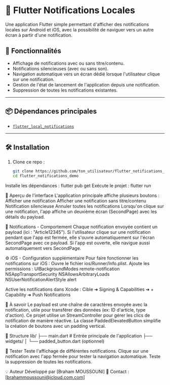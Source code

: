 # 📱 Flutter Notifications Locales
Une application Flutter simple permettant d'afficher des notifications locales sur Android et iOS, avec la possibilité de naviguer vers un autre écran à partir d'une notification.

## 🚀 Fonctionnalités
- Affichage de notifications avec ou sans titre/contenu.
- Notifications silencieuses (avec ou sans son).
- Navigation automatique vers un écran dédié lorsque l'utilisateur clique sur une notification.
- Gestion de l'état de lancement de l'application depuis une notification.
- Suppression de toutes les notifications existantes.

---

## 📦 Dépendances principales

- [`flutter_local_notifications`](https://pub.dev/packages/flutter_local_notifications)

---

## 🛠️ Installation
1. Clone ce repo :
   ```bash
   git clone https://github.com/ton_utilisateur/flutter_notifications_demo.git
   cd flutter_notifications_demo
Installe les dépendances :
flutter pub get
Exécute le projet :
flutter run

📸 Aperçu de l'interface
L'application principale affiche plusieurs boutons :
Afficher une notification
Afficher une notification sans titre/contenu
Notification silencieuse
Annuler toutes les notifications
Lorsqu'on clique sur une notification, l'app affiche un deuxième écran (SecondPage) avec les détails du payload.

🔔 Notifications - Comportement
Chaque notification envoyée contient un payload (ici : "Article12345").
Si l'utilisateur clique sur une notification pendant que l'app est fermée, elle s'ouvre automatiquement sur l'écran SecondPage avec ce payload.
Si l'app est ouverte, elle navigue aussi automatiquement vers SecondPage.

⚙️ iOS - Configuration supplémentaire
Pour faire fonctionner les notifications sur iOS :
Ouvre le fichier ios/Runner/Info.plist.
Ajoute les permissions :
<key>UIBackgroundModes</key>
<array>
<string>remote-notification</string>
</array>
<key>NSAppTransportSecurity</key>
<dict>
<key>NSAllowsArbitraryLoads</key>
<true/>
</dict>
<key>NSUserNotificationAlertStyle</key>
<string>alert</string>

Active les notifications dans Xcode :
Cible ➜ Signing & Capabilities ➜ + Capability ➜ Push Notifications

📌 À savoir
Le payload est une chaîne de caractères envoyée avec la notification, utile pour transférer des données (ex: ID d'article, type d'action).
Ce projet utilise un StreamController pour gérer les clics de notification de manière réactive.
La classe PaddedElevatedButton simplifie la création de boutons avec un padding vertical.

📁 Structure
lib/
├── main.dart            # Entrée principale de l'application
├── widgets/
│   └── padded_button.dart (optionnel)

🧪 Tester
Teste l'affichage de différentes notifications.
Clique sur une notification avec l'app fermée pour tester la navigation automatique.
Teste la suppression de toutes les notifications.

💡 Auteur
Développé par [Braham MOUSSOUNI]
📧 Contact : [brahammoussouni@icloud.com.com]